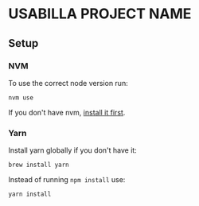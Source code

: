 USABILLA PROJECT NAME
===

## Setup
### NVM 

To use the correct node version run:
```
nvm use
```

If you don't have nvm, [install it first](https://github.com/creationix/nvm).

### Yarn

Install yarn globally if you don't have it:
```
brew install yarn
``` 

Instead of running `npm install` use:
```
yarn install
```
